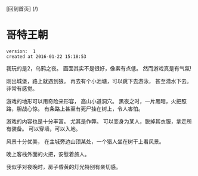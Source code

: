 [回到首页] (/)

# 哥特王朝

    version:  1
    created at 2016-01-22 15:18:53 

我玩的是2，乌鸦之夜。 画面其实不是很好，像素有点低。
然而游戏真是有气氛!

刚出城堡，路上就遇到狼。
再去有个小池塘，可以跳下去游泳， 甚至潜水下去。 非常有感觉。

游戏的地形可以用奇险来形容， 高山小道洞穴。
黑夜之时，一片黑暗，火把照路，胆战心惊。 
有条路上甚至有死尸挂在树上，令人害怕。 

游戏的内容也是十分丰富。
尤其是作弊。 可以变身为某人，脱掉其衣服，拿走所有装备。
可以穿墙，可以入地。

风景十分优美， 在主城旁边山顶某处，一个猎人坐在树干上看风景。

晚上客栈外面的火把，安慰着旅人。

我似乎对夜晚时，房子昏黄的灯光特别有亲切感。

